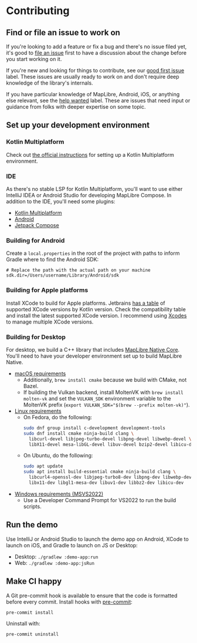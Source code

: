 # Contributing

## Find or file an issue to work on

If you're looking to add a feature or fix a bug and there's no issue filed yet,
it's good to
[file an issue](https://github.com/maplibre/maplibre-compose/issues/new/choose)
first to have a discussion about the change before you start working on it.

If you're new and looking for things to contribute, see our
[good first issue](https://github.com/maplibre/maplibre-compose/issues?q=is%3Aissue%20state%3Aopen%20label%3A%22good%20first%20issue%22)
label. These issues are usually ready to work on and don't require deep
knowledge of the library's internals.

If you have particular knowledge of MapLibre, Android, iOS, or anything else
relevant, see the
[help wanted](https://github.com/maplibre/maplibre-compose/issues?q=is%3Aissue%20state%3Aopen%20label%3A%22help%20wanted%22)
label. These are issues that need input or guidance from folks with deeper
expertise on some topic.

## Set up your development environment

### Kotlin Multiplatform

Check out
[the official instructions](https://www.jetbrains.com/help/kotlin-multiplatform-dev/multiplatform-setup.html)
for setting up a Kotlin Multiplatform environment.

### IDE

As there's no stable LSP for Kotlin Multiplatform, you'll want to use either
IntelliJ IDEA or Android Studio for developing MapLibre Compose. In addition to
the IDE, you'll need some plugins:

- [Kotlin Multiplatform](https://plugins.jetbrains.com/plugin/14936-kotlin-multiplatform)
- [Android](https://plugins.jetbrains.com/plugin/22989-android)
- [Jetpack Compose](https://plugins.jetbrains.com/plugin/18409-jetpack-compose)

### Building for Android

Create a `local.properties` in the root of the project with paths to inform
Gradle where to find the Android SDK:

```properties
# Replace the path with the actual path on your machine
sdk.dir=/Users/username/Library/Android/sdk
```

### Building for Apple platforms

Install XCode to build for Apple platforms. Jetbrains
[has a table](https://www.jetbrains.com/help/kotlin-multiplatform-dev/multiplatform-compatibility-guide.html#version-compatibility)
of supported XCode versions by Kotlin version. Check the compatibility table and
install the latest supported XCode version. I recommend using
[Xcodes](https://www.xcodes.app/) to manage multiple XCode versions.

### Building for Desktop

For desktop, we build a C++ library that includes
[MapLibre Native Core](https://maplibre.org/maplibre-native/docs/book/introduction.html).
You'll need to have your developer environment set up to build MapLibre Native.

- [macOS requirements](https://maplibre.org/maplibre-native/docs/book/platforms/macos/index.html)
  - Additionally, `brew install cmake` because we build with CMake, not Bazel.
  - If building the Vulkan backend, install MoltenVK with
    `brew install molten-vk` and set the `VULKAN_SDK` environment variable to
    the MoltenVK prefix (`export VULKAN_SDK="$(brew --prefix molten-vk)"`).
- [Linux requirements](https://maplibre.org/maplibre-native/docs/book/platforms/linux/index.html#requirements)
  - On Fedora, do the following:
    ```bash
    sudo dnf group install c-development development-tools
    sudo dnf install cmake ninja-build clang \
      libcurl-devel libjpeg-turbo-devel libpng-devel libwebp-devel \
      libX11-devel mesa-libGL-devel libuv-devel bzip2-devel libicu-devel
    ```
  - On Ubuntu, do the following:
    ```bash
    sudo apt update
    sudo apt install build-essential cmake ninja-build clang \
      libcurl4-openssl-dev libjpeg-turbo8-dev libpng-dev libwebp-dev \
      libx11-dev libgl1-mesa-dev libuv1-dev libbz2-dev libicu-dev
    ```
- [Windows requirements (MSVS2022)](https://maplibre.org/maplibre-native/docs/book/platforms/windows/build-msvc.html#prerequisites)
  - Use a Developer Command Prompt for VS2022 to run the build scripts.

## Run the demo

Use IntelliJ or Android Studio to launch the demo app on Android, XCode to
launch on iOS, and Gradle to launch on JS or Desktop:

- Desktop: `./gradlew :demo-app:run`
- Web: `./gradlew :demo-app:jsRun`

## Make CI happy

A Git pre-commit hook is available to ensure that the code is formatted before
every commit. Install hooks with [pre-commit](https://pre-commit.com/):

```bash
pre-commit install
```

Uninstall with:

```bash
pre-commit uninstall
```
